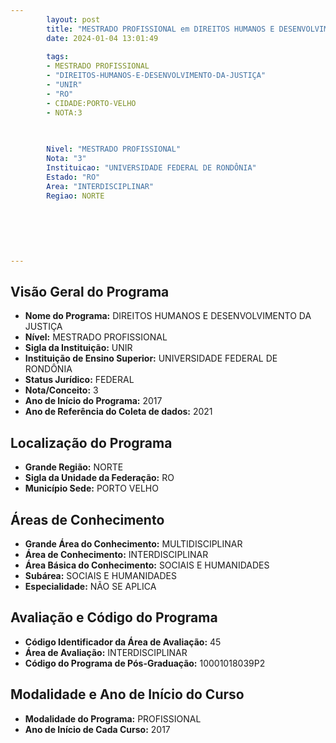 ```yaml
---
        layout: post
        title: "MESTRADO PROFISSIONAL em DIREITOS HUMANOS E DESENVOLVIMENTO DA JUSTIÇA na UNIR  "
        date: 2024-01-04 13:01:49
     
        tags:
        - MESTRADO PROFISSIONAL
        - "DIREITOS-HUMANOS-E-DESENVOLVIMENTO-DA-JUSTIÇA"
        - "UNIR"
        - "RO"
        - CIDADE:PORTO-VELHO
        - NOTA:3
        
       

        Nivel: "MESTRADO PROFISSIONAL"
        Nota: "3"
        Instituicao: "UNIVERSIDADE FEDERAL DE RONDÔNIA"
        Estado: "RO"
        Area: "INTERDISCIPLINAR"
        Regiao: NORTE
        
        
        
        
        
        
---
```

## Visão Geral do Programa
- **Nome do Programa:** DIREITOS HUMANOS E DESENVOLVIMENTO DA JUSTIÇA
- **Nível:** MESTRADO PROFISSIONAL
- **Sigla da Instituição:** UNIR
- **Instituição de Ensino Superior:** UNIVERSIDADE FEDERAL DE RONDÔNIA
- **Status Jurídico:** FEDERAL
- **Nota/Conceito:** 3
- **Ano de Início do Programa:** 2017
- **Ano de Referência do Coleta de dados:** 2021

## Localização do Programa
- **Grande Região:** NORTE
- **Sigla da Unidade da Federação:** RO
- **Município Sede:** PORTO VELHO

## Áreas de Conhecimento
- **Grande Área do Conhecimento:** MULTIDISCIPLINAR
- **Área de Conhecimento:** INTERDISCIPLINAR
- **Área Básica do Conhecimento:** SOCIAIS E HUMANIDADES
- **Subárea:** SOCIAIS E HUMANIDADES
- **Especialidade:** NÃO SE APLICA

## Avaliação e Código do Programa
- **Código Identificador da Área de Avaliação:** 45
- **Área de Avaliação:** INTERDISCIPLINAR
- **Código do Programa de Pós-Graduação:** 10001018039P2


## Modalidade e Ano de Início do Curso
- **Modalidade do Programa:** PROFISSIONAL
- **Ano de Início de Cada Curso:** 2017
